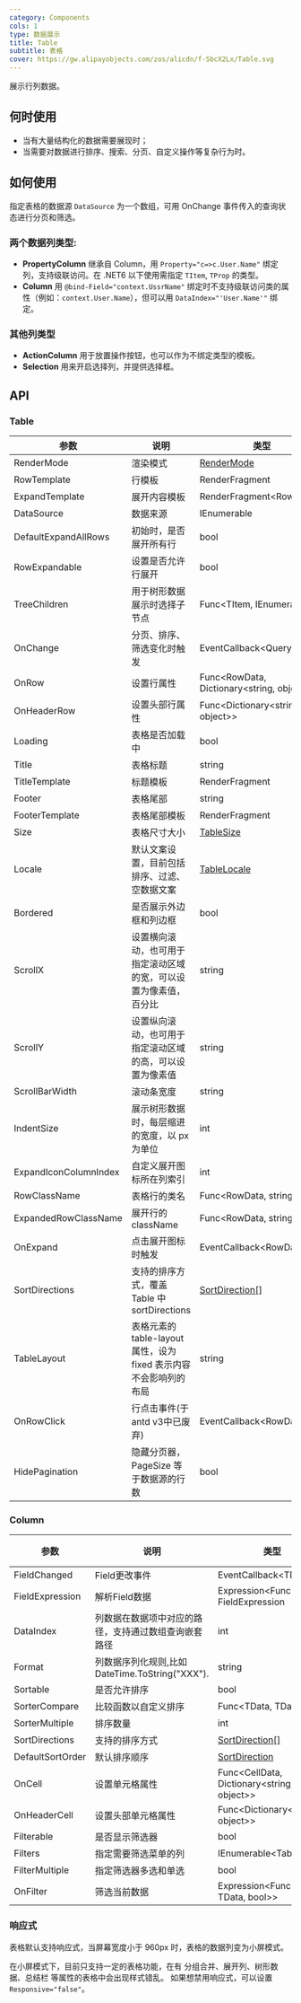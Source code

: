 ```yaml
---
category: Components
cols: 1
type: 数据展示
title: Table
subtitle: 表格
cover: https://gw.alipayobjects.com/zos/alicdn/f-SbcX2Lx/Table.svg
---
```


展示行列数据。

## 何时使用

- 当有大量结构化的数据需要展现时；
- 当需要对数据进行排序、搜索、分页、自定义操作等复杂行为时。

## 如何使用

指定表格的数据源 `DataSource` 为一个数组，可用 OnChange 事件传入的查询状态进行分页和筛选。

### 两个数据列类型:

- **PropertyColumn** 继承自 Column，用 `Property="c=>c.User.Name"` 绑定列，支持级联访问。在 .NET6 以下使用需指定 `TItem`, `TProp` 的类型。
- **Column** 用 `@bind-Field="context.UssrName"` 绑定时不支持级联访问类的属性（例如：`context.User.Name`），但可以用 `DataIndex="'User.Name'"` 绑定。

### 其他列类型

- **ActionColumn** 用于放置操作按钮，也可以作为不绑定类型的模板。
- **Selection** 用来开启选择列，并提供选择框。

## API
### Table
| 参数             | 说明             | 类型                         | 默认值 |
| ---------------- | ---------------- | ---------------------------- | ------ |
| RenderMode | 渲染模式 | [RenderMode](https://github.com/ant-design-blazor/ant-design-blazor/blob/master/components/core/RenderMode.cs) | RenderMode.Always |
| RowTemplate | 行模板 | RenderFragment | - |
| ExpandTemplate | 展开内容模板 | RenderFragment<RowData<TItem>> | - |
| DataSource | 数据来源 | IEnumerable<TItem> | - |
| DefaultExpandAllRows | 初始时，是否展开所有行 | bool | false |
| RowExpandable | 设置是否允许行展开 | bool | false | - |
| TreeChildren | 用于树形数据展示时选择子节点 | Func<TItem, IEnumerable<TItem>> | - |
| OnChange | 分页、排序、筛选变化时触发 | EventCallback<QueryModel<TItem>> | - |
| OnRow | 设置行属性 | Func<RowData<TItem>, Dictionary<string, object>> | - |
| OnHeaderRow | 设置头部行属性 | Func<Dictionary<string, object>> | - |
| Loading | 表格是否加载中 | bool | false |
| Title | 表格标题 | string | - |
| TitleTemplate | 标题模板 | RenderFragment | - |
| Footer | 表格尾部 | string | - |
| FooterTemplate | 表格尾部模板 | RenderFragment | - |
| Size | 表格尺寸大小 | [TableSize](https://github.com/ant-design-blazor/ant-design-blazor/blob/master/components/table/TableSize.cs) | - |
| Locale | 默认文案设置，目前包括排序、过滤、空数据文案 | [TableLocale](https://github.com/ant-design-blazor/ant-design-blazor/blob/master/components/table/TableLocale.cs) | LocaleProvider.CurrentLocale.Table |
| Bordered | 是否展示外边框和列边框 | bool | false |
| ScrollX | 设置横向滚动，也可用于指定滚动区域的宽，可以设置为像素值，百分比 | string | - |
| ScrollY | 设置纵向滚动，也可用于指定滚动区域的高，可以设置为像素值 | string | - |
| ScrollBarWidth | 滚动条宽度 | string | "17px" |
| IndentSize | 展示树形数据时，每层缩进的宽度，以 px 为单位 | int | 15 |
| ExpandIconColumnIndex | 自定义展开图标所在列索引 | int | - |
| RowClassName | 表格行的类名 | Func<RowData<TItem>, string> | _ => "" |
| ExpandedRowClassName | 展开行的 className | Func<RowData<TItem>, string> | _ => "" |
| OnExpand | 点击展开图标时触发 | EventCallback<RowData<TItem>> | - |
| SortDirections | 支持的排序方式，覆盖 Table 中 sortDirections | [SortDirection[]](https://github.com/ant-design-blazor/ant-design-blazor/blob/master/components/core/SortDirection.cs) | SortDirection.Preset.Default |
| TableLayout | 表格元素的 table-layout 属性，设为 fixed 表示内容不会影响列的布局 | string | - |
| OnRowClick | 行点击事件(于antd v3中已废弃) | EventCallback<RowData<TItem>> | - |
| HidePagination| 隐藏分页器，PageSize 等于数据源的行数 | bool | false |


### Column
| 参数             | 说明             | 类型                         | 默认值 |
| ---------------- | ---------------- | ---------------------------- | ------ |
| FieldChanged | Field更改事件 | EventCallback<TData | - |
| FieldExpression | 解析Field数据 | Expression<Func<TData>> FieldExpression | - |
| DataIndex | 列数据在数据项中对应的路径，支持通过数组查询嵌套路径 | int | - |
| Format | 列数据序列化规则,比如DateTime.ToString("XXX"). | string | - |
| Sortable | 是否允许排序 | bool | false |
| SorterCompare | 比较函数以自定义排序 | Func<TData, TData, int> | - |
| SorterMultiple | 排序数量 | int | - |
| SortDirections | 支持的排序方式 | [SortDirection[]](https://github.com/ant-design-blazor/ant-design-blazor/blob/master/components/core/SortDirection.cs) | - |
| DefaultSortOrder | 默认排序顺序 | [SortDirection](https://github.com/ant-design-blazor/ant-design-blazor/blob/master/components/core/SortDirection.cs) | - |
| OnCell | 设置单元格属性 | Func<CellData, Dictionary<string, object>> | - |
| OnHeaderCell | 设置头部单元格属性 | Func<Dictionary<string, object>> | - |
| Filterable | 是否显示筛选器 | bool | false |
| Filters | 指定需要筛选菜单的列 | IEnumerable<TableFilter<TData>> | - |
| FilterMultiple | 指定筛选器多选和单选 | bool | true |
| OnFilter | 筛选当前数据 | Expression<Func<TData, TData, bool>> | - |
### 响应式

表格默认支持响应式，当屏幕宽度小于 960px 时，表格的数据列变为小屏模式。

在小屏模式下，目前只支持一定的表格功能，在有 分组合并、展开列、树形数据、总结栏 等属性的表格中会出现样式错乱。
如果想禁用响应式，可以设置 `Responsive="false"`。
